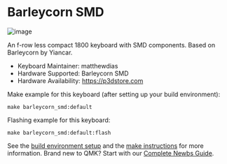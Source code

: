 # Barleycorn SMD

![image](https://user-images.githubusercontent.com/3302524/110901245-a5679b00-82c9-11eb-8f8f-17ed6bd97332.png)

An f-row less compact 1800 keyboard with SMD components. Based on Barleycorn by Yiancar.

-   Keyboard Maintainer: matthewdias
-   Hardware Supported: Barleycorn SMD
-   Hardware Availability: https://p3dstore.com

Make example for this keyboard (after setting up your build environment):

    make barleycorn_smd:default

Flashing example for this keyboard:

    make barleycorn_smd:default:flash

See the [build environment setup](https://docs.qmk.fm/#/getting_started_build_tools) and the [make instructions](https://docs.qmk.fm/#/getting_started_make_guide) for more information. Brand new to QMK? Start with our [Complete Newbs Guide](https://docs.qmk.fm/#/newbs).
